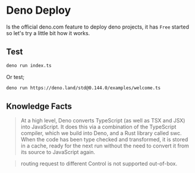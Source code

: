 # Deno Deploy
Is the official deno.com feature to deploy deno projects, it has `Free` started so let's try a little bit how it works.

## Test
```bash
deno run index.ts
```
Or test; 
```bash
deno run https://deno.land/std@0.144.0/examples/welcome.ts
```

## Knowledge Facts

> At a high level, Deno converts TypeScript (as well as TSX and JSX) into JavaScript. It does this via a combination of the TypeScript compiler, which we build into Deno, and a Rust library called swc. When the code has been type checked and transformed, it is stored in a cache, ready for the next run without the need to convert it from its source to JavaScript again.

> routing request to different Control is not supported out-of-box. 